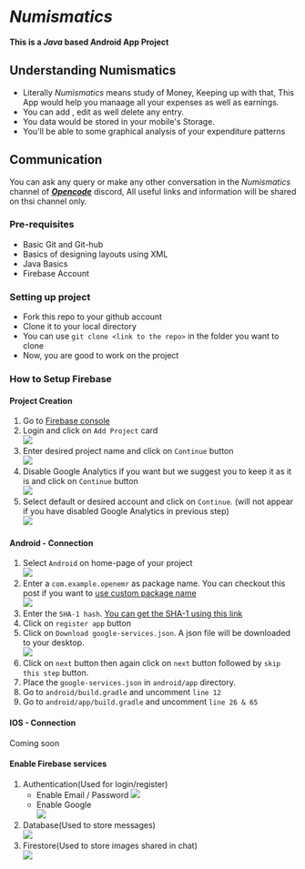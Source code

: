# _Numismatics_
**This is a _Java_ based Android App Project**

## Understanding Numismatics
* Literally _Numismatics_ means study of Money, Keeping up with that, This App would help you manaage all your expenses as well as earnings.
* You can add , edit as well delete any entry.
* You data would be stored in your mobile's Storage.
* You'll be able to some graphical analysis of your expenditure patterns

## Communication
You can ask any query or make any other conversation in the _Numismatics_ channel of [***Opencode***](https://discord.com/invite/PX7uJCSXPw) discord, All useful links and information will be shared on thsi channel only.

### Pre-requisites
* Basic Git and Git-hub 
* Basics of designing layouts using XML
* Java Basics
* Firebase Account

### Setting up project
* Fork this repo to your github account
* Clone it to your local directory
* You can use `git clone <link to the repo>` in the folder you want to clone
* Now, you are good to work on the project
### How to Setup Firebase

#### Project Creation

1. Go to [Firebase console](https://console.firebase.google.com/)
2. Login and click on `Add Project` card  
   ![](./img/1.png)
3. Enter desired project name and click on `Continue` button  
   ![](./img/2.png)
4. Disable Google Analytics if you want but we suggest you to keep it as it is and click on `Continue` button  
   ![](./img/3.png)
5. Select default or desired account and click on `Continue`. (will not appear if you have disabled Google Analytics in previous step)  
   ![](./img/4.png)

#### Android - Connection

1. Select `Android` on home-page of your project  
   ![](./img/5.png)
2. Enter a `com.example.openemr` as package name. You can checkout this post if you want to [use custom package name](https://medium.com/@skyblazar.cc/how-to-change-the-package-name-of-your-flutter-app-4529e6e6e6fc)  
   ![](./img/6.png)
3. Enter the `SHA-1 hash`. [You can get the SHA-1 using this link](https://developers.google.com/android/guides/client-auth)
4. Click on `register app` button
5. Click on `Download google-services.json`. A json file will be downloaded to your desktop.  
   ![](./img/7.png)
6. Click on `next` button then again click on `next` button followed by `skip this step` button.
7. Place the `google-services.json` in `android/app` directory.
8. Go to `android/build.gradle` and uncomment `line 12`
9. Go to `android/app/build.gradle` and uncomment `line 26 & 65`

#### IOS - Connection

Coming soon

#### Enable Firebase services

1. Authentication(Used for login/register)  
   - Enable Email / Password
   ![](./img/auth.gif)
   - Enable Google   
   ![](./img/google_auth.gif)
2. Database(Used to store messages)  
   ![](./img/database.gif)
3. Firestore(Used to store images shared in chat)  
   ![](./img/storage.gif)
